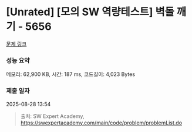 # [Unrated] [모의 SW 역량테스트] 벽돌 깨기 - 5656 

[문제 링크](https://swexpertacademy.com/main/code/problem/problemDetail.do?contestProbId=AWXRQm6qfL0DFAUo) 

### 성능 요약

메모리: 62,900 KB, 시간: 187 ms, 코드길이: 4,023 Bytes

### 제출 일자

2025-08-28 13:54



> 출처: SW Expert Academy, https://swexpertacademy.com/main/code/problem/problemList.do